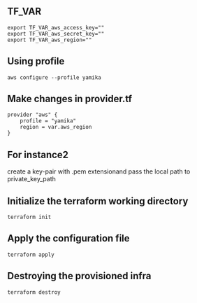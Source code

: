 
## TF_VAR

```
export TF_VAR_aws_access_key=""
export TF_VAR_aws_secret_key=""
export TF_VAR_aws_region=""
```

## Using profile

```
aws configure --profile yamika
```
## Make changes in provider.tf
```
provider "aws" {
    profile = "yamika"
    region = var.aws_region
}
```

## For instance2 

create a key-pair with .pem extensionand pass the local path to private_key_path

## Initialize the terraform working directory

```
terraform init
```

## Apply the configuration file

```
terraform apply
```

## Destroying the provisioned infra

```
terraform destroy
```

